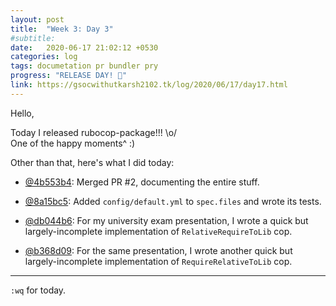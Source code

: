 ```yaml
---
layout: post
title:  "Week 3: Day 3"
#subtitle:
date:   2020-06-17 21:02:12 +0530
categories: log
tags: documetation pr bundler pry
progress: "RELEASE DAY! 💖"
link: https://gsocwithutkarsh2102.tk/log/2020/06/17/day17.html
---
```


Hello,

Today I released rubocop-package!!! \o/  
One of the happy moments^ :)

Other than that, here's what I did today:

- [@4b553b4](https://github.com/utkarsh2102/rubocop-packaging/commit/4b553b47ecc997266bbaf10dc46f11abfb550048):
  Merged PR #2, documenting the entire stuff.

- [@8a15bc5](https://github.com/utkarsh2102/rubocop-packaging/commit/8a15bc53377d2b8f8b274a7b23aefa32ba5d9a32):
  Added `config/default.yml` to `spec.files` and wrote its tests.

- [@db044b6](https://github.com/utkarsh2102/rubocop-packaging-test/commit/db0b4b69ef690f7dc7d3dde579a55258f9554332):
  For my university exam presentation, I wrote a quick but largely-incomplete
  implementation of `RelativeRequireToLib` cop.

- [@b368d09](https://github.com/utkarsh2102/rubocop-packaging-test/commit/b368d09c04436c0f4fecc65e60dced709a8bbb60):
  For the same presentation, I wrote another quick but largely-incomplete
  implementation of `RequireRelativeToLib` cop.

---

`:wq` for today.
